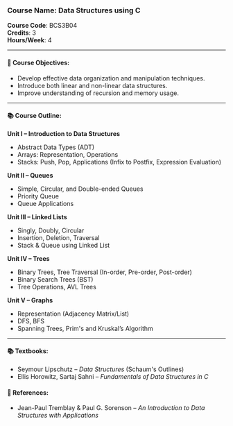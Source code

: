 ### Course Name: Data Structures using C  
**Course Code**: BCS3B04  
**Credits**: 3  
**Hours/Week**: 4  

---

#### 📘 Course Objectives:
- Develop effective data organization and manipulation techniques.
- Introduce both linear and non-linear data structures.
- Improve understanding of recursion and memory usage.

---

#### 📚 Course Outline:

**Unit I – Introduction to Data Structures**  
- Abstract Data Types (ADT)  
- Arrays: Representation, Operations  
- Stacks: Push, Pop, Applications (Infix to Postfix, Expression Evaluation)  

**Unit II – Queues**  
- Simple, Circular, and Double-ended Queues  
- Priority Queue  
- Queue Applications  

**Unit III – Linked Lists**  
- Singly, Doubly, Circular  
- Insertion, Deletion, Traversal  
- Stack & Queue using Linked List  

**Unit IV – Trees**  
- Binary Trees, Tree Traversal (In-order, Pre-order, Post-order)  
- Binary Search Trees (BST)  
- Tree Operations, AVL Trees  

**Unit V – Graphs**  
- Representation (Adjacency Matrix/List)  
- DFS, BFS  
- Spanning Trees, Prim's and Kruskal’s Algorithm  

---

#### 📚 Textbooks:
- Seymour Lipschutz – *Data Structures* (Schaum's Outlines)  
- Ellis Horowitz, Sartaj Sahni – *Fundamentals of Data Structures in C*

#### 📖 References:
- Jean-Paul Tremblay & Paul G. Sorenson – *An Introduction to Data Structures with Applications*
